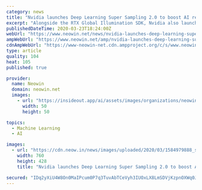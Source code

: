 ```yaml
---
category: news
title: "Nvidia launches Deep Learning Super Sampling 2.0 to boost AI rendering"
excerpt: "Alongside the RTX Global Illumination SDK, Nvidia also launched Deep Learning Super Sampling (DLSS) 2.0 today. At the heart of DLSS 2.0 is an artificial neural network that uses Nvidia RTX TensorCores to boost frame rates and generate sharp frames that approach or exceed native rendering. DLSS 2.0 was trained on tens of thousands of high ..."
publishedDateTime: 2020-03-23T18:24:00Z
webUrl: "https://www.neowin.net/news/nvidia-launches-deep-learning-super-sampling-20-to-boost-ai-rendering"
ampWebUrl: "https://www.neowin.net/amp/nvidia-launches-deep-learning-super-sampling-20-to-boost-ai-rendering/"
cdnAmpWebUrl: "https://www-neowin-net.cdn.ampproject.org/c/s/www.neowin.net/amp/nvidia-launches-deep-learning-super-sampling-20-to-boost-ai-rendering/"
type: article
quality: 104
heat: 105
published: true

provider:
  name: Neowin
  domain: neowin.net
  images:
    - url: "https://insideout.app/ai/assets/images/organizations/neowin.net-50x50.jpg"
      width: 50
      height: 50

topics:
  - Machine Learning
  - AI

images:
  - url: "https://cdn.neow.in/news/images/uploaded/2020/03/1584979888_screenshot_(582)_story.jpg"
    width: 760
    height: 428
    title: "Nvidia launches Deep Learning Super Sampling 2.0 to boost AI rendering"

secured: "IDq2yXiU4W8On0MaIPcum0P7q3TuvAbTCeVyh3IUOxLX8LmSDVjKzpnOXWq0JtVBN4QPvu+V2cwOmsC9uUHd9L35jl/sEUXZDprnwOXHwvCIWQfu43GBi25NHLvJRGyKazWi1xP2g+QBCu7LUyYyW2AjtgThfqIXcWmbrnLTV7+ezqNlHT73FKb3KKF7YMieuqpdvhrS2Mkl9gElm5fVEwZbisqaqOFyxTUokfD55xhAgtvNrk3HWOe2OTUEUpOeHWXNaFGjBIbtJP451TvFF8S7AaRZuVGD3VrpX7HrwBua8GzdMnjtm0lkjidO1LHCmOplEFglo33NbvitoJd7tgKMbaJrnEyjWCvDe12WyOza7riE1DTPX7i0KyBwkzqHA9odf4JSnA0HNHGBH+abSXzn/SuKVW+LlQu3OHIuGbu/6tmCU5WtWPDxmQwlBHikY1oowdm3Q5xuBfIZ3wYoY4JOO07ECqV3Zrx0sWBat0s=;AXgiEAzr87AMFTiwuglmKw=="
---
```



